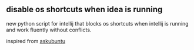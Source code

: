 ## disable os shortcuts when idea is running


new python script for intellij that blocks os shortcuts when intellij is running and work fluently without conflicts. 


inspired from 
<a rel="noopener" href="https://askubuntu.com/questions/862957/block-unity-keyboard-shortcuts-when-a-certain-application-is-active" target="_blank">askubuntu</a>
